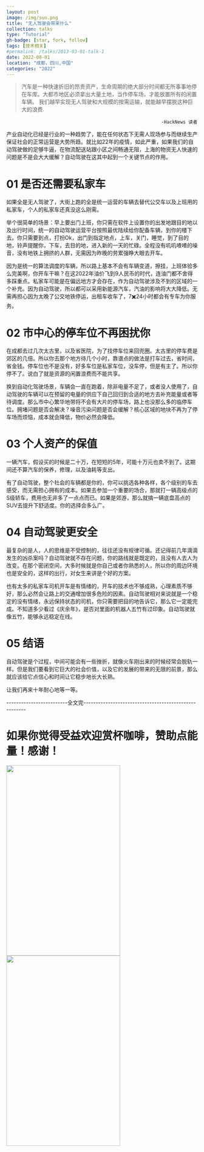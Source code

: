 ```yaml
---
layout: post
image: /img/sun.png
title: "无人驾驶会带来什么"
collection: talks
type: "Tutorial"
gh-badge: [star, fork, follow]
tags: [技术相关]
#permalink: /talks/2013-03-01-talk-1
date: 2022-08-01
location: "成都，四川,中国"
categories: "2022"
---
```


>汽车是一种快速折旧的昂贵资产，生命周期的绝大部分时间都无所事事地停在车库。大都市地区必须拿出大量土地，当作停车场，才能放置所有的闲置车辆。
>我们越早实现无人驾驶和大规模的按需运输，就能越早摆脱这种巨大的浪费.
>
                                                             -HackNews 读者

产业自动化已经是行业的一种趋势了，能在任何状态下无需人现场参与而继续生产保证社会的正常运营是大势所趋。就比如22年的疫情，如此严重，如果我们的自动驾驶做的足够牛逼，在物流配送站跟小区之间畅通无阻，上海的物资无人快速的问题是不是会大大缓解？自动驾驶在这其中起到一个关键节点的作用。

# 01 是否还需要私家车

如果全是无人驾驶了，大街上跑的全是统一运营的车辆去替代公交车以及上班用的私家车，个人的私家车还真没这么刚需。

举个很简单的场景：早上要出门上班，你只需在软件上设置你的出发地跟目的地以及出行时间，统一的自动驾驶运营平台按照最优陆续给你配备车辆，到你的楼下去。你只需要到点，打扮Ok，出门到指定地点，上车，关门，睡觉，到了目的地，铃声提醒你，下车，去目的地，进入新的一天的忙碌。全程没有叽叽喳喳的噪音，没有地铁上拥挤的人群，无需因为昨晚的劳累强睁大眼去开车。

因为是统一的算法调度的车辆，所以路上基本不会有车辆变道，擦挂，上班体验多么完美啊，你开车干嘛？在这2022年油价飞到9人民币的时代，连油门都不舍得多踩重点。私家车可能是在偏远地方才会存在，作为自动驾驶涉及不到的区域的一个补充。因为自动驾驶，所以都可以采用新能源汽车，汽油的影响将大大降低。无需再担心因为太晚了公交地铁停运，出租车收车了，7✖️24小时都会有专车为你服务。

# 02 市中心的停车位不再困扰你

在成都去过几次太古里，以及省医院，为了找停车位来回兜圈。太古里的停车费是郊区的几倍。所以你去那个地方待几个小时，靠谱点的做法是打车过去，省时间，省金钱。停车位也不是没有，好多车位是私家车位，没车停，但是有主了。所以你停不了。说白了就是资源的闲置浪费而不能共享。

换到自动化驾驶场景，车辆会一直在跑着，除非电量不足了，或者没人使用了，自动驾驶的车辆可以在预留的电量的供应下自己回归到合适的地方去补充能量或者等待调度。那么市中心繁华地带将不会有大片的停车场，路上也没那么多的临停车位。拥堵问题是否会解决？噪音污染问题是否会缓解？核心区域的地块不再为了停车场而烦恼，成本就会降低，物价必然会降低。

# 03 个人资产的保值

一辆汽车，假设买的时候是二十万，在短短的5年，可能十万元也卖不到了。这期间还不算汽车的保养，修理，以及油耗等支出。

有了自动驾驶，整个社会的车辆都是你的，你可以挑选各种各样，各个级别的车去感受，而无需担心拥有的成本。如果去参加一个重要的场合，那就打一辆高级点的S级轿车，费用也无非多了一点点而已。如果是郊游，那么就搞一辆底盘高点的SUV去提升下舒适度。你的选择会多么广。

# 04 自动驾驶更安全

最复杂的是人，人的思维是不受控制的，往往还没有规律可循。还记得前几年滴滴发生的凶杀案吗？自动驾驶就不存在问题，你的路线就是既定的，且没有人去人为改变。在那个密闭空间，大多时候就是你自己或者你熟悉的人，所以你的周边环境也是安全的，这样的出行，对女生来讲是个好的方案。

也有太多的私家车司机开车是有情绪的，开车的技术也不够成熟，心理素质不够好，那么必然会让路上的交通增加很多危险的因素。自动驾驶相对来说就是一个稳定的没有情绪，永远保持状态的司机，你只需要把目的地告诉它，那么它一定能完成。不知道多少看过《庆余年》，是否对里面的机器人五竹有过印象。自动驾驶就像五竹，能够永远稳定在线。

# 05 结语

自动驾驶是个过程，中间可能会有一些挫折，就像火车刚出来的时候经常会脱轨一样。但是我们要看到它巨大的社会价值，以及它的发展的带来的无限的前景，那么就应该给它点信心和时间让它稳步地长大长熟。

让我们再来十年耐心地等一等。

-------------------------全文完------------------------------------------------------
# 如果你觉得受益欢迎赏杯咖啡，赞助点能量！感谢！

<img src="https://chaoxiyan1225.github.io/img/weixⅰn.png" align="center" height="500" width="300">

<img src="https://chaoxiyan1225.github.io/img/zhifubαo.jpg" align="center" height="500" width="300">

